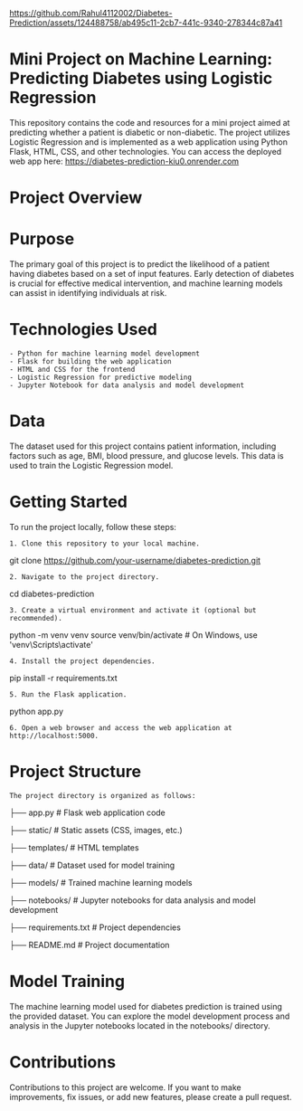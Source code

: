 

https://github.com/Rahul4112002/Diabetes-Prediction/assets/124488758/ab495c11-2cb7-441c-9340-278344c87a41

# Mini Project on Machine Learning: Predicting Diabetes using Logistic Regression

This repository contains the code and resources for a mini project aimed at predicting whether a patient is diabetic or non-diabetic. The project utilizes Logistic Regression and is implemented as a web application using Python Flask, HTML, CSS, and other technologies.
You can access the deployed web app here: https://diabetes-prediction-kiu0.onrender.com

# Project Overview

# Purpose
The primary goal of this project is to predict the likelihood of a patient having diabetes based on a set of input features. Early detection of diabetes is crucial for effective medical intervention, and machine learning models can assist in identifying individuals at risk.

# Technologies Used
    - Python for machine learning model development
    - Flask for building the web application
    - HTML and CSS for the frontend
    - Logistic Regression for predictive modeling
    - Jupyter Notebook for data analysis and model development

# Data
The dataset used for this project contains patient information, including factors such as age, BMI, blood pressure, and glucose levels. This data is used to train the Logistic Regression model.

# Getting Started
To run the project locally, follow these steps:

    1. Clone this repository to your local machine.
git clone https://github.com/your-username/diabetes-prediction.git

    2. Navigate to the project directory.
cd diabetes-prediction

    3. Create a virtual environment and activate it (optional but recommended).
python -m venv venv
source venv/bin/activate  # On Windows, use 'venv\Scripts\activate'

    4. Install the project dependencies.
pip install -r requirements.txt

    5. Run the Flask application.
python app.py

    6. Open a web browser and access the web application at http://localhost:5000.

# Project Structure
    The project directory is organized as follows:

├── app.py               # Flask web application code

├── static/              # Static assets (CSS, images, etc.)

├── templates/           # HTML templates

├── data/                # Dataset used for model training

├── models/              # Trained machine learning models

├── notebooks/           # Jupyter notebooks for data analysis and model development

├── requirements.txt     # Project dependencies

├── README.md            # Project documentation

# Model Training
The machine learning model used for diabetes prediction is trained using the provided dataset. You can explore the model development process and analysis in the Jupyter notebooks located in the notebooks/ directory.

# Contributions
Contributions to this project are welcome. If you want to make improvements, fix issues, or add new features, please create a pull request.
